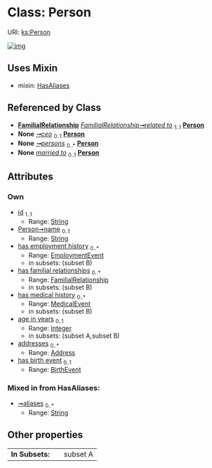 
# Class: Person




URI: [ks:Person](https://w3id.org/linkml/tests/kitchen_sink/Person)


[![img](https://yuml.me/diagram/nofunky;dir:TB/class/[BirthEvent]<has%20birth%20event%200..1-++[Person&#124;id:string;name:string%20%3F;age_in_years:integer%20%3F;aliases:string%20*],[Address]<addresses%200..*-++[Person],[MedicalEvent]<has%20medical%20history%200..*-++[Person],[FamilialRelationship]<has%20familial%20relationships%200..*-++[Person],[EmploymentEvent]<has%20employment%20history%200..*-++[Person],[FamilialRelationship]-%20related%20to%201..1>[Person],[Company]-%20ceo%200..1>[Person],[Dataset]++-%20persons%200..*>[Person],[MarriageEvent]-%20married%20to%200..1>[Person],[Person]uses%20-.->[HasAliases],[MedicalEvent],[MarriageEvent],[HasAliases],[FamilialRelationship],[EmploymentEvent],[Dataset],[Company],[BirthEvent],[Address])](https://yuml.me/diagram/nofunky;dir:TB/class/[BirthEvent]<has%20birth%20event%200..1-++[Person&#124;id:string;name:string%20%3F;age_in_years:integer%20%3F;aliases:string%20*],[Address]<addresses%200..*-++[Person],[MedicalEvent]<has%20medical%20history%200..*-++[Person],[FamilialRelationship]<has%20familial%20relationships%200..*-++[Person],[EmploymentEvent]<has%20employment%20history%200..*-++[Person],[FamilialRelationship]-%20related%20to%201..1>[Person],[Company]-%20ceo%200..1>[Person],[Dataset]++-%20persons%200..*>[Person],[MarriageEvent]-%20married%20to%200..1>[Person],[Person]uses%20-.->[HasAliases],[MedicalEvent],[MarriageEvent],[HasAliases],[FamilialRelationship],[EmploymentEvent],[Dataset],[Company],[BirthEvent],[Address])

## Uses Mixin

 *  mixin: [HasAliases](HasAliases.md)

## Referenced by Class

 *  **[FamilialRelationship](FamilialRelationship.md)** *[FamilialRelationship➞related to](FamilialRelationship_related_to.md)*  <sub>1..1</sub>  **[Person](Person.md)**
 *  **None** *[➞ceo](company__ceo.md)*  <sub>0..1</sub>  **[Person](Person.md)**
 *  **None** *[➞persons](dataset__persons.md)*  <sub>0..\*</sub>  **[Person](Person.md)**
 *  **None** *[married to](married_to.md)*  <sub>0..1</sub>  **[Person](Person.md)**

## Attributes


### Own

 * [id](id.md)  <sub>1..1</sub>
     * Range: [String](types/String.md)
 * [Person➞name](Person_name.md)  <sub>0..1</sub>
     * Range: [String](types/String.md)
 * [has employment history](has_employment_history.md)  <sub>0..\*</sub>
     * Range: [EmploymentEvent](EmploymentEvent.md)
     * in subsets: (subset B)
 * [has familial relationships](has_familial_relationships.md)  <sub>0..\*</sub>
     * Range: [FamilialRelationship](FamilialRelationship.md)
     * in subsets: (subset B)
 * [has medical history](has_medical_history.md)  <sub>0..\*</sub>
     * Range: [MedicalEvent](MedicalEvent.md)
     * in subsets: (subset B)
 * [age in years](age_in_years.md)  <sub>0..1</sub>
     * Range: [Integer](types/Integer.md)
     * in subsets: (subset A,subset B)
 * [addresses](addresses.md)  <sub>0..\*</sub>
     * Range: [Address](Address.md)
 * [has birth event](has_birth_event.md)  <sub>0..1</sub>
     * Range: [BirthEvent](BirthEvent.md)

### Mixed in from HasAliases:

 * [➞aliases](hasAliases__aliases.md)  <sub>0..\*</sub>
     * Range: [String](types/String.md)

## Other properties

|  |  |  |
| --- | --- | --- |
| **In Subsets:** | | subset A |

